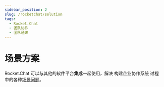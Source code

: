```yaml
---
sidebar_position: 2
slug: /rocketchat/solution
tags:
  - Rocket.Chat
  - 团队协作
  - 团队通讯
---
```


# 场景方案

Rocket.Chat 可以与其他的软件平台**集成**一起使用，解决 构建企业协作系统 过程中的各种[场景问题](https://rocket.chat/enterprise/integrations)。